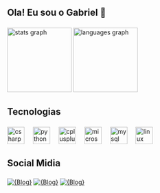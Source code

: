<h2 align="left">Ola! Eu sou o Gabriel 👋</h2>

###

<div align="left">
  <img src="https://github-readme-stats.vercel.app/api?username=gabrielribeirovoya&hide_title=false&hide_rank=false&show_icons=true&include_all_commits=true&count_private=true&disable_animations=false&theme=dracula&locale=en&hide_border=false&order=1" height="150" alt="stats graph"  />
  <img src="https://github-readme-stats.vercel.app/api/top-langs?username=gabrielribeirovoya&locale=en&hide_title=false&layout=compact&card_width=320&langs_count=5&theme=dracula&hide_border=false&order=2" height="150" alt="languages graph"  />
</div>

###

<h2 align="left">Tecnologias</h2>

###

<div align="left">
  <img src="https://cdn.jsdelivr.net/gh/devicons/devicon/icons/csharp/csharp-original.svg" height="40" alt="csharp logo"  />
  <img width="12" />
  <img src="https://cdn.jsdelivr.net/gh/devicons/devicon/icons/python/python-original.svg" height="40" alt="python logo"  />
  <img width="12" />
  <img src="https://cdn.jsdelivr.net/gh/devicons/devicon/icons/cplusplus/cplusplus-original.svg" height="40" alt="cplusplus logo"  />
  <img width="12" />
  <img src="https://cdn.jsdelivr.net/gh/devicons/devicon/icons/microsoftsqlserver/microsoftsqlserver-plain.svg" height="40" alt="microsoftsqlserver logo"  />
  <img width="12" />
  <img src="https://cdn.jsdelivr.net/gh/devicons/devicon/icons/mysql/mysql-original.svg" height="40" alt="mysql logo"  />
  <img width="12" />
  <img src="https://cdn.jsdelivr.net/gh/devicons/devicon/icons/linux/linux-original.svg" height="40" alt="linux logo"  />
</div>

###

<h2 align="left">Social Midia</h2>

###

###

[![{Blog}](https://img.shields.io/badge/LinkedIn-0077B5?style=for-the-badge&logo=linkedin&logoColor=white)](https://www.linkedin.com/in/gabrielsribeiro33112/)
[![{Blog}](https://img.shields.io/badge/Instagram-E4405F?style=for-the-badge&logo=instagram&logoColor=white)](https://www.instagram.com/gabriel.ribeirovoya/)
[![{Blog}](https://img.shields.io/badge/Spotify-1ED760?&style=for-the-badge&logo=spotify&logoColor=white
)](https://open.spotify.com/user/31yqfjsvile4qei5qu6w7suguar4)
</div>

